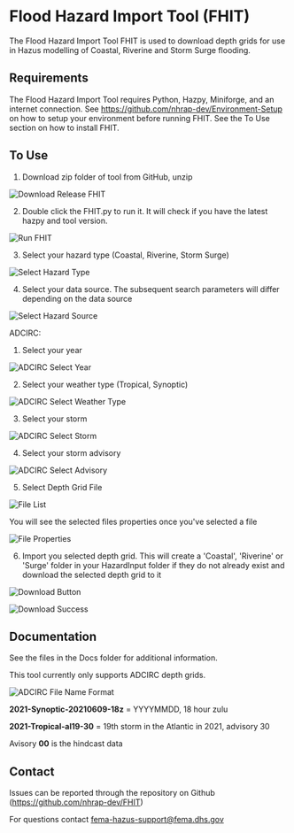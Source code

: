 # Flood Hazard Import Tool (FHIT)

The Flood Hazard Import Tool FHIT is used to download depth grids for use in Hazus modelling of Coastal, Riverine and Storm Surge flooding.

## Requirements

The Flood Hazard Import Tool requires Python, Hazpy, Miniforge, and an internet connection. See https://github.com/nhrap-dev/Environment-Setup on how to setup your environment before running FHIT. See the To Use section on how to install FHIT.

## To Use

1. Download zip folder of tool from GitHub, unzip

  ![Download Release FHIT](images/DownloadReleaseFHIT.jpg "Download Release FHIT")

2. Double click the FHIT.py to run it. It will check if you have the latest hazpy and tool version. 

  ![Run FHIT](images/RunFHIT.JPG "Run FHIT")

3. Select your hazard type (Coastal, Riverine, Storm Surge)

  ![Select Hazard Type](images/SelectHazardType.jpg "Select Hazard Type")

4. Select your data source. The subsequent search parameters will differ depending on the data source

  ![Select Hazard Source](images/SelectHazardSource.jpg "Select Hazard Source")

ADCIRC:

  1. Select your year
    
  ![ADCIRC Select Year](images/ADCIRCSelectYear.jpg "ADCIRC Select Year")
    
  2. Select your weather type (Tropical, Synoptic)
    
  ![ADCIRC Select Weather Type](images/ADCIRCSelectWeatherType.jpg "ADCIRC Select Weather Type")
    
  3. Select your storm
    
  ![ADCIRC Select Storm](images/ADCIRCSelectStorm.jpg "ADCIRC Select Storm")
    
  4. Select your storm advisory 
    
  ![ADCIRC Select Advisory](images/ADCIRCSelectAdvisory.jpg "ADCIRC Select Advisory")
  
 
5. Select Depth Grid File

  ![File List](images/FileList.jpg "File List")
 
You will see the selected files properties once you've selected a file

  ![File Properties](images/FileProperties.jpg "File Properties")

6. Import you selected depth grid. This will create a 'Coastal', 'Riverine' or 'Surge' folder in your HazardInput folder if they do not already exist and download the selected depth grid to it

  ![Download Button](images/DownloadButton.jpg "Download Button")

  ![Download Success](images/DownloadSuccess.jpg "Download Success")

## Documentation

See the files in the Docs folder for additional information. 

This tool currently only supports ADCIRC depth grids.

  ![ADCIRC File Name Format](images/adcirc_filename.png "ADCIRC File Name Format") 

**2021-Synoptic-20210609-18z**  = YYYYMMDD, 18 hour zulu

**2021-Tropical-al19-30** = 19th storm in the Atlantic in 2021, advisory 30

Avisory **00** is the hindcast data

## Contact

Issues can be reported through the repository on Github (https://github.com/nhrap-dev/FHIT)

For questions contact fema-hazus-support@fema.dhs.gov
